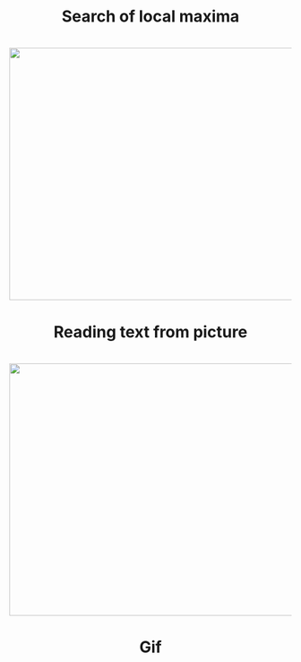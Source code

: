 <h1 align="center">Search of local maxima</h1>

<h1 align="center"><img src=https://user-images.githubusercontent.com/87599571/180656050-54c5fcb5-5d01-436a-a98e-82a93af78af3.png width="850" height="450" />

<h1 align="center">Reading text from picture</h1>
<h1 align="center"><img src=https://user-images.githubusercontent.com/87599571/180656271-011306b2-2250-42bf-840f-9aeaf26dde98.png width="850" height="450" />
<h1 align="center">Gif</h1>
<h1 align="center"><https://user-images.githubusercontent.com/87599571/203271612-ace4c751-46fe-41f1-8e0b-ba381dd5c202.gif width="850" height="450" />

